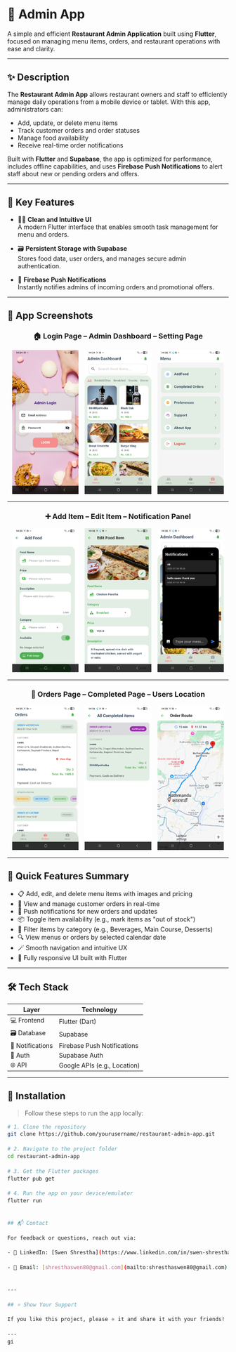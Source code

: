 # 📝 Admin App

A simple and efficient **Restaurant Admin Application** built using **Flutter**, focused on managing menu items, orders, and restaurant operations with ease and clarity.

---

## ✨ Description

The **Restaurant Admin App** allows restaurant owners and staff to efficiently manage daily operations from a mobile device or tablet. With this app, administrators can:

- Add, update, or delete menu items  
- Track customer orders and order statuses  
- Manage food availability  
- Receive real-time order notifications  

Built with **Flutter** and **Supabase**, the app is optimized for performance, includes offline capabilities, and uses **Firebase Push Notifications** to alert staff about new or pending orders and offers.

---

## 🔑 Key Features

- 🧑‍🎨 **Clean and Intuitive UI**  
  A modern Flutter interface that enables smooth task management for menu and orders.

- 🗃️ **Persistent Storage with Supabase**  
  Stores food data, user orders, and manages secure admin authentication.

- 🔔 **Firebase Push Notifications**  
  Instantly notifies admins of incoming orders and promotional offers.

---

## 📸 App Screenshots

<h3 align="center">🏠 Login Page – Admin Dashboard – Setting Page</h3>

<p align="center">
  <img src="./screenshots/Adminloginpage.jpg" alt="Login Page" width="30%" style="display:inline-block;margin:0 1%;" />
  <img src="./screenshots/Admindashboard.jpg" alt="Admin Dashboard" width="30%" style="display:inline-block;margin:0 1%;" />
  <img src="./screenshots/Settingpage.jpg" alt="Setting Page" width="30%" style="display:inline-block;margin:0 1%;" />
</p>

---

<h3 align="center">➕ Add Item – Edit Item – Notification Panel</h3>

<p align="center">
  <img src="./screenshots/Addpage.jpg" alt="Add Page" width="30%" style="display:inline-block;margin:0 1%;" />
  <img src="./screenshots/Editpage.jpg" alt="Edit Page" width="30%" style="display:inline-block;margin:0 1%;" />
  <img src="./screenshots/Notification.jpg" alt="Notification Page" width="30%" style="display:inline-block;margin:0 1%;" />
</p>

---

<h3 align="center">📝 Orders Page – Completed Page – Users Location</h3>

<p align="center">
  <img src="./screenshots/Orderpage.jpg" alt="Order Page" width="30%" style="display:inline-block;margin:0 1%;" />
  <img src="./screenshots/Completedpage.jpg" alt="Completed Page" width="30%" style="display:inline-block;margin:0 1%;" />
  <img src="./screenshots/Map.jpg" alt="Map Page" width="30%" style="display:inline-block;margin:0 1%;" />
</p>

---

## 🚀 Quick Features Summary

- 📋 Add, edit, and delete menu items with images and pricing  
- 🧾 View and manage customer orders in real-time  
- 🔔 Push notifications for new orders and updates  
- 📦 Toggle item availability (e.g., mark items as "out of stock")  
- 🧠 Filter items by category (e.g., Beverages, Main Course, Desserts)  
- 🔍 View menus or orders by selected calendar date  
- 🪄 Smooth navigation and intuitive UX  
- 🎯 Fully responsive UI built with Flutter  

---

## 🛠️ Tech Stack

| Layer           | Technology                   |
|-----------------|------------------------------|
| 💻 Frontend     | Flutter (Dart)               |
| 🗃️ Database     | Supabase                     |
| 🔔 Notifications| Firebase Push Notifications  |
| 🔐 Auth         | Supabase Auth                |
| 🌐 API          | Google APIs (e.g., Location) |

---

## 🔧 Installation

> Follow these steps to run the app locally:

```bash
# 1. Clone the repository
git clone https://github.com/yourusername/restaurant-admin-app.git

# 2. Navigate to the project folder
cd restaurant-admin-app

# 3. Get the Flutter packages
flutter pub get

# 4. Run the app on your device/emulator
flutter run


## 📬 Contact

For feedback or questions, reach out via:

- 💼 LinkedIn: [Swen Shrestha](https://www.linkedin.com/in/swen-shrestha-a89041304/)

- 📧 Email: [shresthaswen80@gmail.com](mailto:shresthaswen80@gmail.com)


---

## ⭐️ Show Your Support

If you like this project, please ⭐️ it and share it with your friends!

---
gi
